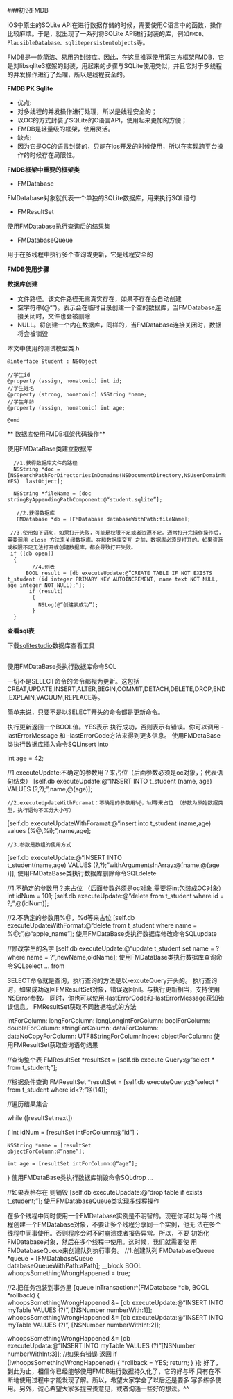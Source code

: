 ###初识FMDB

iOS中原生的SQLite API在进行数据存储的时候，需要使用C语言中的函数，操作比较麻烦。于是，就出现了一系列将SQLite API进行封装的库，例如`FMDB、PlausibleDatabase、sqlitepersistentobjects`等。

FMDB是一款简洁、易用的封装库。因此，在这里推荐使用第三方框架FMDB，它是对libsqlite3框架的封装，用起来的步骤与SQLite使用类似，并且它对于多线程的并发操作进行了处理，所以是线程安全的。

**FMDB PK Sqlite**

- 优点:
 - 对多线程的并发操作进行处理，所以是线程安全的；
 - 以OC的方式封装了SQLite的C语言API，使用起来更加的方便；
 - FMDB是轻量级的框架，使用灵活。
- 缺点:
 - 因为它是OC的语言封装的，只能在ios开发的时候使用，所以在实现跨平台操作的时候存在局限性。
 
**FMDB框架中重要的框架类**

- FMDatabase

 FMDatabase对象就代表一个单独的SQLite数据库，用来执行SQL语句
- FMResultSet

 使用FMDatabase执行查询后的结果集
- FMDatabaseQueue

 用于在多线程中执行多个查询或更新，它是线程安全的
 
 
**FMDB使用步骤**

**数据库创建**

- 文件路径。该文件路径无需真实存在，如果不存在会自动创建
- 空字符串(@“”)。表示会在临时目录创建一个空的数据库，当FMDatabase连接关闭时，文件也会被删除
- NULL。将创建一个内在数据库，同样的，当FMDatabase连接关闭时，数据将会被销毁

本文中使用的测试模型类.h
```
@interface Student : NSObject

//学生id
@property (assign, nonatomic) int id;
//学生姓名
@property (strong, nonatomic) NSString *name;
//学生年龄
@property (assign, nonatomic) int age;

@end
```

**
数据库使用FMDB框架代码操作**

使用FMDataBase类建立数据库
```
  //1.获得数据库文件的路径
  NSString *doc =[NSSearchPathForDirectoriesInDomains(NSDocumentDirectory,NSUserDomainMask, YES)  lastObject];                  

  NSString *fileName = [doc stringByAppendingPathComponent:@“student.sqlite”];

   //2.获得数据库
   FMDatabase *db = [FMDatabase databaseWithPath:fileName];

 //3.使用如下语句，如果打开失败，可能是权限不足或者资源不足。通常打开完操作操作后，需要调用 close 方法来关闭数据库。在和数据库交互 之前，数据库必须是打开的。如果资源或权限不足无法打开或创建数据库，都会导致打开失败。
 if ([db open])
  {
        //4.创表
      BOOL result = [db executeUpdate:@“CREATE TABLE IF NOT EXISTS t_student (id integer PRIMARY KEY AUTOINCREMENT, name text NOT NULL, age integer NOT NULL);”];
       if (result)
        {
          NSLog(@“创建表成功”);
        }
  }
  ```
**查看sql表**

下载[sqlitestudio][1]数据库查看工具
```
```

使用FMDataBase类执行数据库命令SQL

一切不是SELECT命令的命令都视为更新。这包括 CREAT,UPDATE,INSERT,ALTER,BEGIN,COMMIT,DETACH,DELETE,DROP,END,EXPLAIN,VACUUM,REPLACE等。

简单来说，只要不是以SELECT开头的命令都是更新命令。

执行更新返回一个BOOL值。YES表示 执行成功，否则表示有错误。你可以调用 -lastErrorMessage 和 -lastErrorCode方法来得到更多信息。
使用FMDataBase类执行数据库插入命令SQLinsert into

  int age = 42;

 //1.executeUpdate:不确定的参数用？来占位（后面参数必须是oc对象，；代表语句结束）
 [self.db executeUpdate:@“INSERT INTO t_student (name, age) VALUES (?,?);”,name,@(age)];

    //2.executeUpdateWithForamat：不确定的参数用%@，%d等来占位 （参数为原始数据类型，执行语句不区分大小写）
 [self.db executeUpdateWithForamat:@“insert into t_student (name,age) values (%@,%i);”,name,age];

    //3.参数是数组的使用方式
 [self.db executeUpdate:@“INSERT INTO     
 t_student(name,age) VALUES  (?,?);”withArgumentsInArray:@[name,@(age                 )]];
使用FMDataBase类执行数据库删除命令SQLdelete

  //1.不确定的参数用？来占位 （后面参数必须是oc对象,需要将int包装成OC对象）
  int idNum = 101;
    [self.db executeUpdate:@“delete from t_student where id = ?;”,@(idNum)];

   //2.不确定的参数用%@，%d等来占位
    [self.db executeUpdateWithFormat:@“delete from t_student where name = %@;”,@“apple_name”];
使用FMDataBase类执行数据库修改命令SQLupdate

  //修改学生的名字
  [self.db executeUpdate:@“update t_student set name = ? where name = ?”,newName,oldName];
使用FMDataBase类执行数据库查询命令SQLselect ... from

SELECT命令就是查询，执行查询的方法是以-excuteQuery开头的。
执行查询时，如果成功返回FMResultSet对象，错误返回nil。与执行更新相当，支持使用NSError参数。
同时，你也可以使用-lastErrorCode和-lastErrorMessage获知错误信息。
FMResultSet获取不同数据格式的方法

intForColumn:
longForColumn:
longLongIntForColumn:
boolForColumn:
doubleForColumn:
stringForColumn:
dataForColumn:
dataNoCopyForColumn:
UTF8StringForColumnIndex:
objectForColumn:
使用FMResultSet获取查询语句结果

 //查询整个表
FMResultSet *resultSet = [self.db execute Query:@“select * from t_student;”];

 //根据条件查询
FMResultSet *resultSet = [self.db executeQuery:@“select * from t_student where id<?;”@(14)];

 //遍历结果集合   

while ([resultSet  next])

   {
    int idNum = [resultSet intForColumn:@“id”]；

    NSString *name = [resultSet    
    objectForColumn:@“name”];

    int age = [resultSet intForColumn:@“age”];
  }
使用FMDataBase类执行数据库销毁命令SQLdrop ...

  //如果表格存在 则销毁
  [self.db executeUpadate:@“drop table if exists t_student;”];
使用FMDatabaseQueue类实现多线程操作

在多个线程中同时使用一个FMDatabase实例是不明智的。现在你可以为每 个线程创建一个FMDatabase对象，不要让多个线程分享同一个实例，他无 法在多个线程中同事使用。否则程序会时不时崩溃或者报告异常。所以，不要 初始化FMDatabase对象，然后在多个线程中使用。这时候，我们就需要使 用FMDatabaseQueue来创建队列执行事务。
 //1.创建队列
 FMDatabaseQueue *queue = [FMDatabaseQueue   
 databaseQueueWithPath:aPath];
  __block BOOL whoopsSomethingWrongHappened = true;

 //2.把任务包装到事务里
 [queue inTransaction:^(FMDatabase *db, BOOL *rollback) 
   {  
 whoopsSomethingWrongHappened &=  [db     executeUpdate:@“INSERT INTO myTable VALUES (?)”,     [NSNumber numberWith:1]];
whoopsSomethingWrongHappened &= [db
executeUpdata:@“INSERT INTO myTable VALUES (?)”, 
[NSNumber numberWithInt:2]];

whoopsSomethingWrongHappened &= [db  
executeUpdata:@“INSERT INTO myTable VALUES (?)”[NSNumber  
numberWithInt:3]];
//如果有错误 返回
if (!whoopsSomethingWrongHappened)
  { 
    *rollback = YES;
      return;
  }
}];
好了，到此为止，相信你已经能够使用FMDB进行数据持久化了，它的好与坏 只有在不断地使用过程中才能发现了解。所以，希望大家学会了以后还是要多 写多练多使用。另外，诚心希望大家多提宝贵意见，或者沟通一些好的想法。^^


[1]:https://sqlitestudio.pl/index.rvt